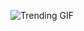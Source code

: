 ![Trending GIF](https://media4.giphy.com/media/v1.Y2lkPThiYjIxNzcyZDF3d3ljMnBhYnR0ZWd3emlrNnU5ZnFwOGNic3owOGUwMTA1cmc4ZSZlcD12MV9naWZzX3NlYXJjaCZjdD1n/YQitE4YNQNahy/giphy.gif)
